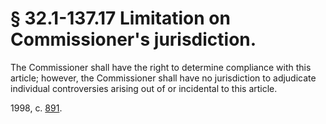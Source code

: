 # § 32.1-137.17 Limitation on Commissioner's jurisdiction.

<p>The Commissioner shall have the right to determine compliance with this article; however, the Commissioner shall have no jurisdiction to adjudicate individual controversies arising out of or incidental to this article.</p><p>1998, c. <a href='http://lis.virginia.gov/cgi-bin/legp604.exe?981+ful+CHAP0891'>891</a>.</p>